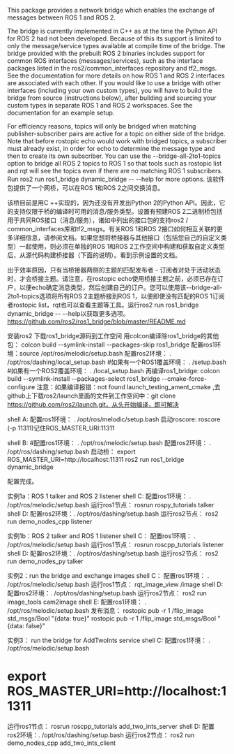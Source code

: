 This package provides a network bridge which enables the exchange of messages between ROS 1 and ROS 2.

The bridge is currently implemented in C++ as at the time the Python API for ROS 2 had not been developed. Because of this its support is limited to only the message/service types available at compile time of the bridge. The bridge provided with the prebuilt ROS 2 binaries includes support for common ROS interfaces (messages/services), such as the interface packages listed in the ros2/common_interfaces repository and tf2_msgs. See the documentation for more details on how ROS 1 and ROS 2 interfaces are associated with each other. If you would like to use a bridge with other interfaces (including your own custom types), you will have to build the bridge from source (instructions below), after building and sourcing your custom types in separate ROS 1 and ROS 2 workspaces. See the documentation for an example setup.

For efficiency reasons, topics will only be bridged when matching publisher-subscriber pairs are active for a topic on either side of the bridge. Note that before rostopic echo would work with bridged topics, a subscriber must already exist, in order for echo to determine the message type and then to create its own subscriber. You can use the --bridge-all-2to1-topics option to bridge all ROS 2 topics to ROS 1 so that tools such as rostopic list and rqt will see the topics even if there are no matching ROS 1 subscribers. Run ros2 run ros1_bridge dynamic_bridge -- --help for more options.
该软件包提供了一个网桥，可以在ROS 1和ROS 2之间交换消息。

该桥目前是用C ++实现的，因为还没有开发出Python 2的Python API。因此，它的支持仅限于桥的编译时可用的消息/服务类型。设置有预建ROS 2二进制桥包括用于共同ROS接口（消息/服务），诸如中列出的接口包的支持ros2 / common_interfaces库和tf2_msgs。有关ROS 1和ROS 2接口如何相互关联的更多详细信息，请参阅文档。如果您想将桥接器与其他接口（包括您自己的自定义类型）一起使用，则必须在单独的ROS 1和ROS 2工作空间中构建和获取自定义类型后，从源代码构建桥接器（下面的说明）。看到示例设置的文档。

出于效率原因，只有当桥接器两侧的主题的匹配发布者 - 订阅者对处于活动状态时，才会桥接主题。请注意，在rostopic echo使用桥接主题之前，必须已存在订户，以便echo确定消息类型，然后创建自己的订户。您可以使用该--bridge-all-2to1-topics选项将所有ROS 2主题桥接到ROS 1，以便即使没有匹配的ROS 1订阅者rostopic list，rqt也可以查看主题等工具。运行ros2 run ros1_bridge dynamic_bridge -- --help以获取更多选项。
https://github.com/ros2/ros1_bridge/blob/master/README.md

安装ros2
下载ros1_bridge源码到工作空间
用colcon编译除ros1_bridge的其他包：
colcon build --symlink-install --packages-skip ros1_bridge
配置ros1环境：source /opt/ros/melodic/setup.bash
配置ros2环境： . /opt/ros/dashing/local_setup.bash
#如果有一个ROS1覆盖环境： . <install-space-to-ros1-overlay-ws>/setup.bash
#如果有一个ROS2覆盖环境： . <install-space-to-ros2-overlay-ws>/local_setup.bash
再编译ros1_bridge: colcon build --symlink-install --packages-select ros1_bridge --cmake-force-configure
注意：如果编译报错：not found launch_testing_ament_cmake ,去github上下载ros2/launch里面的文件到工作空间中：git clone https://github.com/ros2/launch.git，从头开始编译，即可解决


shell A:
配置ros1环境： . /opt/ros/melodic/setup.bash
启动roscore: roscore (-p 11311)记住ROS_MASTER_URI:11311

shell B:
#配置ros1环境： . /opt/ros/melodic/setup.bash
配置ros2环境： . /opt/ros/dashing/setup.bash
启动桥： export ROS_MASTER_URI=http://localhost:11311
       ros2 run ros1_bridge dynamic_bridge

配置完成。

实例1a：ROS 1 talker and ROS 2 listener
shell C:
配置ros1环境： . /opt/ros/melodic/setup.bash
运行ros1节点： rosrun rospy_tutorials talker
shell D:
配置ros2环境：. /opt/ros/dashing/setup.bash
运行ros2节点： ros2 run demo_nodes_cpp listener

实例1b：ROS 2 talker and ROS 1 listener
shell C：
配置ros1环境： . /opt/ros/melodic/setup.bash
运行ros1节点： rosrun roscpp_tutorials listener
shell D:
配置ros2环境：. /opt/ros/dashing/setup.bash
运行ros2节点： ros2 run demo_nodes_py talker

实例2：run the bridge and exchange images
shell C：
配置ros1环境： . /opt/ros/melodic/setup.bash
运行ros1节点： rqt_image_view /image
shell D:
配置ros2环境：. /opt/ros/dashing/setup.bash
运行ros2节点： ros2 run image_tools cam2image
shell E:
配置ros1环境： . /opt/ros/melodic/setup.bash
发布消息： rostopic pub -r 1 /flip_image std_msgs/Bool "{data: true}"
         rostopic pub -r 1 /flip_image std_msgs/Bool "{data: false}"

实例3： run the bridge for AddTwoInts service
shell C:
配置ros1环境： . /opt/ros/melodic/setup.bash
# export ROS_MASTER_URI=http://localhost:11311
运行ros1节点： rosrun roscpp_tutorials add_two_ints_server
shell D:
配置ros2环境：. /opt/ros/dashing/setup.bash
运行ros2节点： ros2 run demo_nodes_cpp add_two_ints_client


